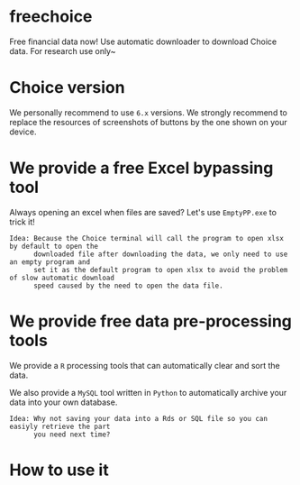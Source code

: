 # freechoice
Free financial data now! Use automatic downloader to download Choice data. For research use only~

# Choice version
We personally recommend to use `6.x` versions. We strongly recommend to replace the resources of screenshots of buttons by the one shown on your device.

# We provide a free Excel bypassing tool
Always opening an excel when files are saved? Let's use `EmptyPP.exe` to trick it!
```text
Idea: Because the Choice terminal will call the program to open xlsx by default to open the
      downloaded file after downloading the data, we only need to use an empty program and
      set it as the default program to open xlsx to avoid the problem of slow automatic download
      speed caused by the need to open the data file.
```

# We provide free data pre-processing tools
We provide a `R` processing tools that can automatically clear and sort the data.

We also provide a `MySQL` tool written in `Python` to automatically archive your data into your own database.
```text
Idea: Why not saving your data into a Rds or SQL file so you can easiyly retrieve the part
      you need next time?
```

# How to use it
